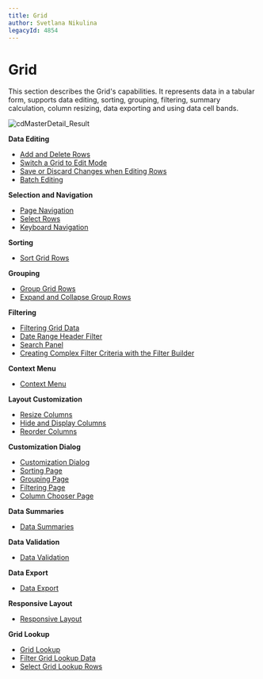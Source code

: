 ```yaml
---
title: Grid
author: Svetlana Nikulina
legacyId: 4854
---
```

# Grid
This section describes the Grid's capabilities. It represents data in a tabular form, supports data editing, sorting, grouping, filtering, summary calculation, column resizing, data exporting and using data cell bands. 

![cdMasterDetail_Result](../images/img6625.png)

**Data Editing**
* [Add and Delete Rows](grid/data-editing/add-and-delete-grid-rows.md)
* [Switch a Grid to Edit Mode](grid/data-editing/switch-a-grid-to-edit-mode.md)
* [Save or Discard Changes when Editing Rows](grid/data-editing/save-or-discard-changes-when-editing-grid-rows.md)
* [Batch Editing](grid/data-editing/batch-editing.md)

**Selection and Navigation**
* [Page Navigation](grid/selection-and-navigation/page-navigation-in-grids.md)
* [Select Rows](grid/selection-and-navigation/select-grid-rows.md)
* [Keyboard Navigation](grid/selection-and-navigation/keyboard-navigation.md)

**Sorting**
* [Sort Grid Rows](grid/sorting/sort-grid-rows.md)

**Grouping**
* [Group Grid Rows](grid/grouping/group-grid-rows.md)
* [Expand and Collapse Group Rows](grid/grouping/expand-and-collapse-group-rows.md)

**Filtering**
* [Filtering Grid Data](grid/filtering/filtering-grid-data.md)
* [Date Range Header Filter](grid/filtering/date-range-header-filter.md)
* [Search Panel](grid/filtering/search-panel.md)
* [Creating Complex Filter Criteria with the Filter Builder](grid/filtering/creating-complex-filter-criteria-with-the-filter-control.md)

**Context Menu**
* [Context Menu](grid/context-menu/context-menu.md)

**Layout Customization**
* [Resize Columns](grid/layout-customization/resize-columns.md)
* [Hide and Display Columns](grid/layout-customization/hide-and-display-grid-columns.md)
* [Reorder Columns](grid/layout-customization/reorder-grid-columns.md)

**Customization Dialog**
* [Customization Dialog](grid/customization-dialog/customization-dialog.md)
* [Sorting Page](grid/customization-dialog/sorting-page.md)
* [Grouping Page](grid/customization-dialog/grouping-page.md)
* [Filtering Page](grid/customization-dialog/filtering-page.md)
* [Column Chooser Page](grid/customization-dialog/column-chooser.md)

**Data Summaries**
* [Data Summaries](grid/data-summaries.md)

**Data Validation**
* [Data Validation](grid/data-validation.md)

**Data Export**
* [Data Export](grid/data-export.md)

**Responsive Layout**
* [Responsive Layout](grid/responsive-layout/responsive-layout.md)

**Grid Lookup**
* [Grid Lookup](grid/grid-lookup/grid-lookup.md)
* [Filter Grid Lookup Data](grid/grid-lookup/filter-grid-lookup-data.md)
* [Select Grid Lookup Rows](grid/grid-lookup/select-grid-lookup-rows.md)

